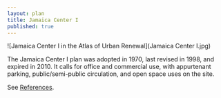 ```yaml
---
layout: plan
title: Jamaica Center I
published: true
---
```


![Jamaica Center I in the Atlas of Urban Renewal](Jamaica Center I.jpg)

The Jamaica Center I plan was adopted in 1970, last revised in 1998, and expired in 2010. It calls for office and commercial use, with appurtenant parking, public/semi-public circulation, and open space uses on the site.

See [References](http://www.urbanreviewer.org/#page=references.html).
